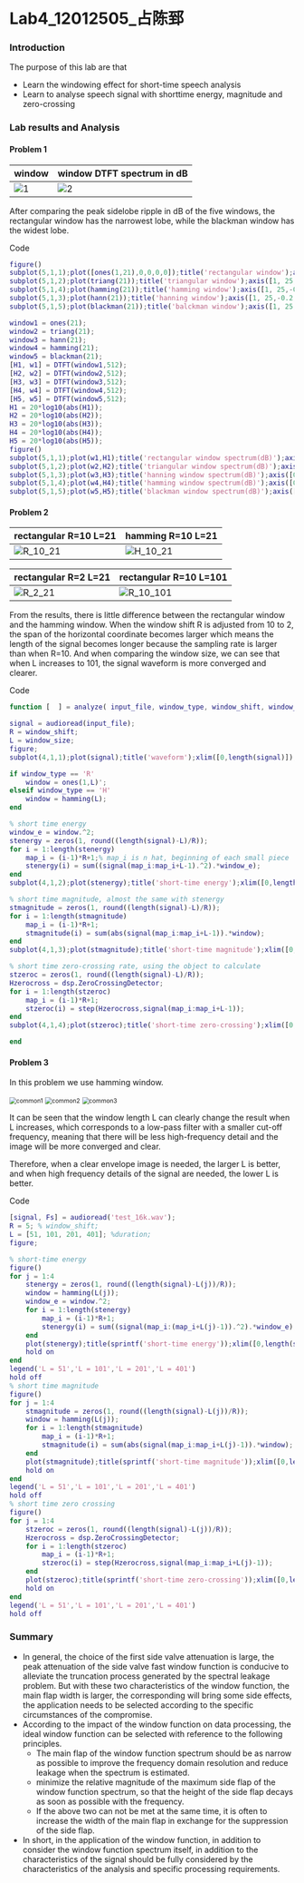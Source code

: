 # Lab4_12012505_占陈郅

### Introduction

The purpose of this lab are that

- Learn the windowing effect for short-time  speech analysis 
- Learn to analyse speech signal with shorttime energy, magnitude and zero-crossing



### Lab results and Analysis

#### Problem 1

| window                                                  | window DTFT spectrum in dB                              |
| ------------------------------------------------------- | ------------------------------------------------------- |
| ![1](C:\Users\M__zzZ\Documents\MATLAB\EE328\LAB4\1.png) | ![2](C:\Users\M__zzZ\Documents\MATLAB\EE328\LAB4\2.png) |

After comparing the peak sidelobe ripple in dB of the five windows, the rectangular window has the narrowest lobe, while the blackman window has the widest lobe.

Code

```matlab
figure()
subplot(5,1,1);plot([ones(1,21),0,0,0,0]);title('rectangular window');axis([1, 25,-0.2,1.2]);
subplot(5,1,2);plot(triang(21));title('triangular window');axis([1, 25,-0.2,1.2]);
subplot(5,1,4);plot(hamming(21));title('hamming window');axis([1, 25,-0.2,1.2]);
subplot(5,1,3);plot(hann(21));title('hanning window');axis([1, 25,-0.2,1.2]);
subplot(5,1,5);plot(blackman(21));title('balckman window');axis([1, 25,-0.2,1.2]);

window1 = ones(21);
window2 = triang(21);
window3 = hann(21);
window4 = hamming(21);
window5 = blackman(21);
[H1, w1] = DTFT(window1,512);
[H2, w2] = DTFT(window2,512);
[H3, w3] = DTFT(window3,512);
[H4, w4] = DTFT(window4,512);
[H5, w5] = DTFT(window5,512);
H1 = 20*log10(abs(H1));
H2 = 20*log10(abs(H2));
H3 = 20*log10(abs(H3));
H4 = 20*log10(abs(H4));
H5 = 20*log10(abs(H5));
figure()
subplot(5,1,1);plot(w1,H1);title('rectangular window spectrum(dB)');axis([0,3.14,-50,50]);
subplot(5,1,2);plot(w2,H2);title('triangular window spectrum(dB)');axis([0,3.14,-50,50]);
subplot(5,1,3);plot(w3,H3);title('hanning window spectrum(dB)');axis([0,3.14,-50,50]);
subplot(5,1,4);plot(w4,H4);title('hamming window spectrum(dB)');axis([0,3.14,-50,50]);
subplot(5,1,5);plot(w5,H5);title('blackman window spectrum(dB)');axis([0,3.14,-50,50]);

```



#### Problem 2

| rectangular R=10 L=21                                        | hamming R=10 L=21                                            |
| ------------------------------------------------------------ | ------------------------------------------------------------ |
| ![R_10_21](C:\Users\M__zzZ\Documents\MATLAB\EE328\LAB4\R_10_21.png) | ![H_10_21](C:\Users\M__zzZ\Documents\MATLAB\EE328\LAB4\H_10_21.png) |

| rectangular R=2 L=21                                         | rectangular R=10 L=101                                       |
| ------------------------------------------------------------ | ------------------------------------------------------------ |
| ![R_2_21](C:\Users\M__zzZ\Documents\MATLAB\EE328\LAB4\R_2_21.png) | ![R_10_101](C:\Users\M__zzZ\Documents\MATLAB\EE328\LAB4\R_10_101.png) |

From the results, there is little difference between the rectangular window and the hamming window. When the window shift R is adjusted from 10 to 2, the span of the horizontal coordinate becomes larger which means the length of the signal becomes longer because the sampling rate is larger than when R=10. And when comparing the window size, we can see that when L increases to 101, the signal waveform is more converged and clearer.

Code

```matlab
function [  ] = analyze( input_file, window_type, window_shift, window_size)

signal = audioread(input_file);
R = window_shift;
L = window_size;
figure;
subplot(4,1,1);plot(signal);title('waveform');xlim([0,length(signal)]);

if window_type == 'R'
    window = ones(1,L)';
elseif window_type == 'H'
    window = hamming(L);
end

% short time energy
window_e = window.^2;
stenergy = zeros(1, round((length(signal)-L)/R));
for i = 1:length(stenergy)
    map_i = (i-1)*R+1;% map_i is n hat, beginning of each small piece 
    stenergy(i) = sum((signal(map_i:map_i+L-1).^2).*window_e);
end
subplot(4,1,2);plot(stenergy);title('short-time energy');xlim([0,length(stenergy)]);

% short time magnitude, almost the same with stenergy
stmagnitude = zeros(1, round((length(signal)-L)/R));
for i = 1:length(stmagnitude)
    map_i = (i-1)*R+1;
    stmagnitude(i) = sum(abs(signal(map_i:map_i+L-1)).*window);
end
subplot(4,1,3);plot(stmagnitude);title('short-time magnitude');xlim([0,length(stmagnitude)]);

% short time zero-crossing rate, using the object to calculate
stzeroc = zeros(1, round((length(signal)-L)/R));
Hzerocross = dsp.ZeroCrossingDetector;
for i = 1:length(stzeroc)
    map_i = (i-1)*R+1;
    stzeroc(i) = step(Hzerocross,signal(map_i:map_i+L-1));
end
subplot(4,1,4);plot(stzeroc);title('short-time zero-crossing');xlim([0,length(stzeroc)]);

end
```



#### Problem 3

In this problem we use hamming window.

<img src="C:\Users\M__zzZ\Documents\MATLAB\EE328\LAB4\common1.png" alt="common1" style="zoom:75%;" />

<img src="C:\Users\M__zzZ\Documents\MATLAB\EE328\LAB4\common2.png" alt="common2" style="zoom:75%;" />

<img src="C:\Users\M__zzZ\Documents\MATLAB\EE328\LAB4\common3.png" alt="common3" style="zoom:75%;" />

It can be seen that the window length L can clearly change the result when L increases, which corresponds to a low-pass filter with a smaller cut-off frequency, meaning that there will be less high-frequency detail and the image will be more converged and clear.

Therefore, when a clear envelope image is needed, the larger L is better, and when high frequency details of the signal are needed, the lower L is better.

Code

```matlab
[signal, Fs] = audioread('test_16k.wav');
R = 5; % window_shift;
L = [51, 101, 201, 401]; %duration;
figure;

% short-time energy
figure()
for j = 1:4
    stenergy = zeros(1, round((length(signal)-L(j))/R));
    window = hamming(L(j));
    window_e = window.^2;
    for i = 1:length(stenergy)
        map_i = (i-1)*R+1;
        stenergy(i) = sum((signal(map_i:(map_i+L(j)-1)).^2).*window_e);
    end
    plot(stenergy);title(sprintf('short-time energy'));xlim([0,length(stenergy)]);
    hold on
end
legend('L = 51','L = 101','L = 201','L = 401')
hold off
% short time magnitude
figure()
for j = 1:4
    stmagnitude = zeros(1, round((length(signal)-L(j))/R));
    window = hamming(L(j));
    for i = 1:length(stmagnitude)
        map_i = (i-1)*R+1;
        stmagnitude(i) = sum(abs(signal(map_i:map_i+L(j)-1)).*window);
    end
    plot(stmagnitude);title(sprintf('short-time magnitude'));xlim([0,length(stmagnitude)]);
    hold on
end
legend('L = 51','L = 101','L = 201','L = 401')
hold off
% short time zero crossing
figure()
for j = 1:4
    stzeroc = zeros(1, round((length(signal)-L(j))/R));
    Hzerocross = dsp.ZeroCrossingDetector;
    for i = 1:length(stzeroc)
        map_i = (i-1)*R+1;
        stzeroc(i) = step(Hzerocross,signal(map_i:map_i+L(j)-1));
    end
    plot(stzeroc);title(sprintf('short-time zero-crossing'));xlim([0,length(stzeroc)]);
    hold on
end
legend('L = 51','L = 101','L = 201','L = 401')
hold off
```



### Summary

- In general, the choice of the first side valve attenuation is large, the peak attenuation of the side valve fast window function is conducive to alleviate the truncation process generated by the spectral leakage problem. But with these two characteristics of the window function, the main flap width is larger, the corresponding will bring some side effects, the application needs to be selected according to the specific circumstances of the compromise.
- According to the impact of the window function on data processing, the ideal window function can be selected with reference to the following principles.
  - The main flap of the window function spectrum should be as narrow as possible to improve the frequency domain resolution and reduce leakage when the spectrum is estimated.
  - minimize the relative magnitude of the maximum side flap of the window function spectrum, so that the height of the side flap decays as soon as possible with the frequency.
  - If the above two can not be met at the same time, it is often to increase the width of the main flap in exchange for the suppression of the side flap.
- In short, in the application of the window function, in addition to consider the window function spectrum itself, in addition to the characteristics of the signal should be fully considered by the characteristics of the analysis and specific processing requirements.
